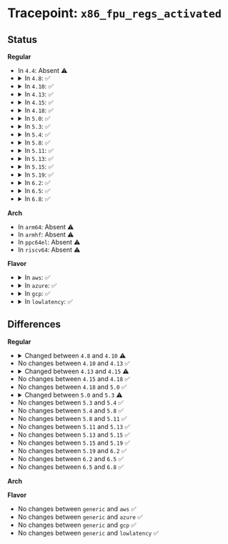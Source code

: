 # Tracepoint: <code>x86_fpu_regs_activated</code>

## Status
<b>Regular</b>
<ul>
<li>
In <code>4.4</code>: Absent ⚠️
</li>
<li>
<details>
<summary>In <code>4.8</code>: ✅</summary>

Event:

```c
struct trace_event_raw_x86_fpu {
    struct trace_entry ent;
    struct fpu *fpu;
    bool fpregs_active;
    bool fpstate_active;
    int counter;
    u64 xfeatures;
    u64 xcomp_bv;
    char __data[0];
};
```
Function:

```c
void trace_event_raw_event_x86_fpu(void *__data, struct fpu *fpu);
```
</details>
</li>
<li>
<details>
<summary>In <code>4.10</code>: ✅</summary>

Event:

```c
struct trace_event_raw_x86_fpu {
    struct trace_entry ent;
    struct fpu *fpu;
    bool fpregs_active;
    bool fpstate_active;
    u64 xfeatures;
    u64 xcomp_bv;
    char __data[0];
};
```
Function:

```c
void trace_event_raw_event_x86_fpu(void *__data, struct fpu *fpu);
```
</details>
</li>
<li>
<details>
<summary>In <code>4.13</code>: ✅</summary>

Event:

```c
struct trace_event_raw_x86_fpu {
    struct trace_entry ent;
    struct fpu *fpu;
    bool fpregs_active;
    bool fpstate_active;
    u64 xfeatures;
    u64 xcomp_bv;
    char __data[0];
};
```
Function:

```c
void trace_event_raw_event_x86_fpu(void *__data, struct fpu *fpu);
```
</details>
</li>
<li>
<details>
<summary>In <code>4.15</code>: ✅</summary>

Event:

```c
struct trace_event_raw_x86_fpu {
    struct trace_entry ent;
    struct fpu *fpu;
    bool initialized;
    u64 xfeatures;
    u64 xcomp_bv;
    char __data[0];
};
```
Function:

```c
void trace_event_raw_event_x86_fpu(void *__data, struct fpu *fpu);
```
</details>
</li>
<li>
<details>
<summary>In <code>4.18</code>: ✅</summary>

Event:

```c
struct trace_event_raw_x86_fpu {
    struct trace_entry ent;
    struct fpu *fpu;
    bool initialized;
    u64 xfeatures;
    u64 xcomp_bv;
    char __data[0];
};
```
Function:

```c
void trace_event_raw_event_x86_fpu(void *__data, struct fpu *fpu);
```
</details>
</li>
<li>
<details>
<summary>In <code>5.0</code>: ✅</summary>

Event:

```c
struct trace_event_raw_x86_fpu {
    struct trace_entry ent;
    struct fpu *fpu;
    bool initialized;
    u64 xfeatures;
    u64 xcomp_bv;
    char __data[0];
};
```
Function:

```c
void trace_event_raw_event_x86_fpu(void *__data, struct fpu *fpu);
```
</details>
</li>
<li>
<details>
<summary>In <code>5.3</code>: ✅</summary>

Event:

```c
struct trace_event_raw_x86_fpu {
    struct trace_entry ent;
    struct fpu *fpu;
    bool load_fpu;
    u64 xfeatures;
    u64 xcomp_bv;
    char __data[0];
};
```
Function:

```c
void trace_event_raw_event_x86_fpu(void *__data, struct fpu *fpu);
```
</details>
</li>
<li>
<details>
<summary>In <code>5.4</code>: ✅</summary>

Event:

```c
struct trace_event_raw_x86_fpu {
    struct trace_entry ent;
    struct fpu *fpu;
    bool load_fpu;
    u64 xfeatures;
    u64 xcomp_bv;
    char __data[0];
};
```
Function:

```c
void trace_event_raw_event_x86_fpu(void *__data, struct fpu *fpu);
```
</details>
</li>
<li>
<details>
<summary>In <code>5.8</code>: ✅</summary>

Event:

```c
struct trace_event_raw_x86_fpu {
    struct trace_entry ent;
    struct fpu *fpu;
    bool load_fpu;
    u64 xfeatures;
    u64 xcomp_bv;
    char __data[0];
};
```
Function:

```c
void trace_event_raw_event_x86_fpu(void *__data, struct fpu *fpu);
```
</details>
</li>
<li>
<details>
<summary>In <code>5.11</code>: ✅</summary>

Event:

```c
struct trace_event_raw_x86_fpu {
    struct trace_entry ent;
    struct fpu *fpu;
    bool load_fpu;
    u64 xfeatures;
    u64 xcomp_bv;
    char __data[0];
};
```
Function:

```c
void trace_event_raw_event_x86_fpu(void *__data, struct fpu *fpu);
```
</details>
</li>
<li>
<details>
<summary>In <code>5.13</code>: ✅</summary>

Event:

```c
struct trace_event_raw_x86_fpu {
    struct trace_entry ent;
    struct fpu *fpu;
    bool load_fpu;
    u64 xfeatures;
    u64 xcomp_bv;
    char __data[0];
};
```
Function:

```c
void trace_event_raw_event_x86_fpu(void *__data, struct fpu *fpu);
```
</details>
</li>
<li>
<details>
<summary>In <code>5.15</code>: ✅</summary>

Event:

```c
struct trace_event_raw_x86_fpu {
    struct trace_entry ent;
    struct fpu *fpu;
    bool load_fpu;
    u64 xfeatures;
    u64 xcomp_bv;
    char __data[0];
};
```
Function:

```c
void trace_event_raw_event_x86_fpu(void *__data, struct fpu *fpu);
```
</details>
</li>
<li>
<details>
<summary>In <code>5.19</code>: ✅</summary>

Event:

```c
struct trace_event_raw_x86_fpu {
    struct trace_entry ent;
    struct fpu *fpu;
    bool load_fpu;
    u64 xfeatures;
    u64 xcomp_bv;
    char __data[0];
};
```
Function:

```c
void trace_event_raw_event_x86_fpu(void *__data, struct fpu *fpu);
```
</details>
</li>
<li>
<details>
<summary>In <code>6.2</code>: ✅</summary>

Event:

```c
struct trace_event_raw_x86_fpu {
    struct trace_entry ent;
    struct fpu *fpu;
    bool load_fpu;
    u64 xfeatures;
    u64 xcomp_bv;
    char __data[0];
};
```
Function:

```c
void trace_event_raw_event_x86_fpu(void *__data, struct fpu *fpu);
```
</details>
</li>
<li>
<details>
<summary>In <code>6.5</code>: ✅</summary>

Event:

```c
struct trace_event_raw_x86_fpu {
    struct trace_entry ent;
    struct fpu *fpu;
    bool load_fpu;
    u64 xfeatures;
    u64 xcomp_bv;
    char __data[0];
};
```
Function:

```c
void trace_event_raw_event_x86_fpu(void *__data, struct fpu *fpu);
```
</details>
</li>
<li>
<details>
<summary>In <code>6.8</code>: ✅</summary>

Event:

```c
struct trace_event_raw_x86_fpu {
    struct trace_entry ent;
    struct fpu *fpu;
    bool load_fpu;
    u64 xfeatures;
    u64 xcomp_bv;
    char __data[0];
};
```
Function:

```c
void trace_event_raw_event_x86_fpu(void *__data, struct fpu *fpu);
```
</details>
</li>
</ul>
<b>Arch</b>
<ul>
<li>
In <code>arm64</code>: Absent ⚠️
</li>
<li>
In <code>armhf</code>: Absent ⚠️
</li>
<li>
In <code>ppc64el</code>: Absent ⚠️
</li>
<li>
In <code>riscv64</code>: Absent ⚠️
</li>
</ul>
<b>Flavor</b>
<ul>
<li>
<details>
<summary>In <code>aws</code>: ✅</summary>

Event:

```c
struct trace_event_raw_x86_fpu {
    struct trace_entry ent;
    struct fpu *fpu;
    bool load_fpu;
    u64 xfeatures;
    u64 xcomp_bv;
    char __data[0];
};
```
Function:

```c
void trace_event_raw_event_x86_fpu(void *__data, struct fpu *fpu);
```
</details>
</li>
<li>
<details>
<summary>In <code>azure</code>: ✅</summary>

Event:

```c
struct trace_event_raw_x86_fpu {
    struct trace_entry ent;
    struct fpu *fpu;
    bool load_fpu;
    u64 xfeatures;
    u64 xcomp_bv;
    char __data[0];
};
```
Function:

```c
void trace_event_raw_event_x86_fpu(void *__data, struct fpu *fpu);
```
</details>
</li>
<li>
<details>
<summary>In <code>gcp</code>: ✅</summary>

Event:

```c
struct trace_event_raw_x86_fpu {
    struct trace_entry ent;
    struct fpu *fpu;
    bool load_fpu;
    u64 xfeatures;
    u64 xcomp_bv;
    char __data[0];
};
```
Function:

```c
void trace_event_raw_event_x86_fpu(void *__data, struct fpu *fpu);
```
</details>
</li>
<li>
<details>
<summary>In <code>lowlatency</code>: ✅</summary>

Event:

```c
struct trace_event_raw_x86_fpu {
    struct trace_entry ent;
    struct fpu *fpu;
    bool load_fpu;
    u64 xfeatures;
    u64 xcomp_bv;
    char __data[0];
};
```
Function:

```c
void trace_event_raw_event_x86_fpu(void *__data, struct fpu *fpu);
```
</details>
</li>
</ul>

## Differences
<b>Regular</b>
<ul>
<li>
<details>
<summary>Changed between <code>4.8</code> and <code>4.10</code> ⚠️</summary>
<ul>
<li>
<b>Event changed. </b>
</li>
<li>
<b>Field removed. </b>
<code>int counter</code>
</li>
</ul>
</details>
</li>
<li>
No changes between <code>4.10</code> and <code>4.13</code> ✅
</li>
<li>
<details>
<summary>Changed between <code>4.13</code> and <code>4.15</code> ⚠️</summary>
<ul>
<li>
<b>Event changed. </b>
</li>
<li>
<b>Field added. </b>
<code>bool initialized</code>
</li>
<li>
<b>Field removed. </b>
<code>bool fpregs_active</code>
</li>
<li>
<b>Field removed. </b>
<code>bool fpstate_active</code>
</li>
</ul>
</details>
</li>
<li>
No changes between <code>4.15</code> and <code>4.18</code> ✅
</li>
<li>
No changes between <code>4.18</code> and <code>5.0</code> ✅
</li>
<li>
<details>
<summary>Changed between <code>5.0</code> and <code>5.3</code> ⚠️</summary>
<ul>
<li>
<b>Event changed. </b>
</li>
<li>
<b>Field added. </b>
<code>bool load_fpu</code>
</li>
<li>
<b>Field removed. </b>
<code>bool initialized</code>
</li>
</ul>
</details>
</li>
<li>
No changes between <code>5.3</code> and <code>5.4</code> ✅
</li>
<li>
No changes between <code>5.4</code> and <code>5.8</code> ✅
</li>
<li>
No changes between <code>5.8</code> and <code>5.11</code> ✅
</li>
<li>
No changes between <code>5.11</code> and <code>5.13</code> ✅
</li>
<li>
No changes between <code>5.13</code> and <code>5.15</code> ✅
</li>
<li>
No changes between <code>5.15</code> and <code>5.19</code> ✅
</li>
<li>
No changes between <code>5.19</code> and <code>6.2</code> ✅
</li>
<li>
No changes between <code>6.2</code> and <code>6.5</code> ✅
</li>
<li>
No changes between <code>6.5</code> and <code>6.8</code> ✅
</li>
</ul>
<b>Arch</b>
<ul>
</ul>
<b>Flavor</b>
<ul>
<li>
No changes between <code>generic</code> and <code>aws</code> ✅
</li>
<li>
No changes between <code>generic</code> and <code>azure</code> ✅
</li>
<li>
No changes between <code>generic</code> and <code>gcp</code> ✅
</li>
<li>
No changes between <code>generic</code> and <code>lowlatency</code> ✅
</li>
</ul>

